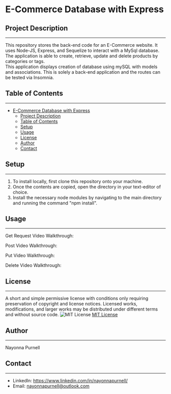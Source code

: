 # E-Commerce Database with Express

## Project Description
 ------
This repository stores the back-end code for an E-Commerce website.  It uses Node-JS, Express, and Sequelize to interact with a MySql database.  The application is able to create, retrieve, update and delete products by categories or tags.   
 This application displays creation of database using mySQL with models and associations.  This is solely a back-end application and the routes can be tested via Insomnia.

## Table of Contents
  ------  
- [E-Commerce Database with Express](#e-commerce-database-with-express)
  - [Project Description](#project-description)
  - [Table of Contents](#table-of-contents)
  - [Setup](#setup)
  - [Usage](#usage)
  - [License](#license)
  - [Author](#author)
  - [Contact](#contact)
  
 ## Setup 
  ------
  1. To install locally, first clone this repository onto your machine. 
  2. Once the contents are copied, open the directory in your text-editor of choice. 
  3. Install the necessary node modules by navigating to the main directory and running the command "npm install". 
  
  ## Usage 
  ------

Get Request Video Walkthrough:

Post Video Walkthrough:

Put Video Walkthrough:

Delete Video Walkthrough:

  
  ## License
  ------
 A short and simple permissive license with conditions only requiring preservation of copyright and license notices. Licensed works, modifications, and larger works may be distributed under different terms and without source code.  ![MIT License](https://img.shields.io/badge/license-MIT-brightgreen)  [MIT License](https://choosealicense.com/licenses/mit/)  

   ## Author
  ------
  Nayonna Purnell

   ## Contact
  ------
  * LinkedIn: https://www.linkedin.com/in/nayonnapurnell/
  * Email:  nayonnapurnell@outlook.com

